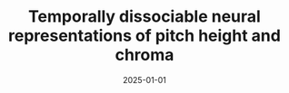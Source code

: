 ---
title: "Temporally dissociable neural representations of pitch height and chroma"
collection: publications
permalink: /publication/2025_temporally-dissociable-neural-representations-of-p
date: 2025-01-01
year: 2025
venue: 'Journal of Neuroscience'
authors: 'Chang A, Poeppel D, Teng X'
number: '225'
citation: 'Chang A, Poeppel D, Teng X (2025). Temporally dissociable neural representations of pitch height and chroma. Journal of Neuroscience.'
category: 'article'
---